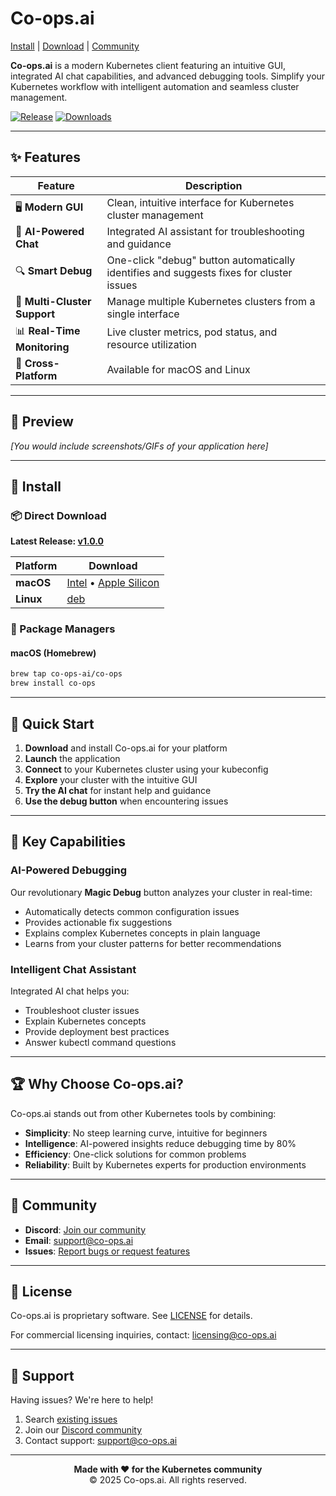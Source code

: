 # Co-ops.ai

[Install](#-install) | [Download](#-download) | [Community](#-community)

**Co-ops.ai** is a modern Kubernetes client featuring an intuitive GUI, integrated AI chat capabilities, and advanced debugging tools. Simplify your Kubernetes workflow with intelligent automation and seamless cluster management.

[![Release](https://img.shields.io/github/v/release/co-ops-ai/co-ops-ai?display_name=tag&sort=semver)](https://github.com/co-ops-ai/co-ops-ai/releases)
[![Downloads](https://img.shields.io/github/downloads/co-ops-ai/co-ops-ai/total)](https://github.com/co-ops-ai/co-ops-ai/releases)

---

## ✨ Features

| Feature | Description |
|---------|------------|
| 🖥️ **Modern GUI** | Clean, intuitive interface for Kubernetes cluster management |
| 🤖 **AI-Powered Chat** | Integrated AI assistant for troubleshooting and guidance |
| 🔍 **Smart Debug** | One-click "debug" button automatically identifies and suggests fixes for cluster issues |
| 🚀 **Multi-Cluster Support** | Manage multiple Kubernetes clusters from a single interface |
| 📊 **Real-Time Monitoring** | Live cluster metrics, pod status, and resource utilization |
| 📱 **Cross-Platform** | Available for macOS and Linux |

---

## 🎥 Preview

*[You would include screenshots/GIFs of your application here]*

---

## 🚀 Install

### 📦 Direct Download

**Latest Release: [v1.0.0](https://github.com/co-ops-ai/co-ops-ai/releases/latest)**

| Platform | Download |
|----------|----------|
| **macOS** | [Intel](https://github.com/co-ops-ai/co-ops-ai/releases/latest/download/Co-OPS-1.0.0-x64.dmg) • [Apple Silicon](https://github.com/co-ops-ai/co-ops-ai/releases/latest/download/Co-OPS-1.0.0-arm64.dmg) |
| **Linux** | [deb](https://github.com/co-ops-ai/co-ops-ai/releases/latest/download/co-ops_1.0.0_amd64.deb) |

### 🍺 Package Managers

#### macOS (Homebrew)
```bash
brew tap co-ops-ai/co-ops
brew install co-ops
```

---

## 🎯 Quick Start

1. **Download** and install Co-ops.ai for your platform
2. **Launch** the application
3. **Connect** to your Kubernetes cluster using your kubeconfig
4. **Explore** your cluster with the intuitive GUI
5. **Try the AI chat** for instant help and guidance
6. **Use the debug button** when encountering issues

---

## 🔧 Key Capabilities

### AI-Powered Debugging
Our revolutionary **Magic Debug** button analyzes your cluster in real-time:
- Automatically detects common configuration issues
- Provides actionable fix suggestions
- Explains complex Kubernetes concepts in plain language
- Learns from your cluster patterns for better recommendations

### Intelligent Chat Assistant
Integrated AI chat helps you:
- Troubleshoot cluster issues
- Explain Kubernetes concepts
- Provide deployment best practices
- Answer kubectl command questions
---

## 🏆 Why Choose Co-ops.ai?

Co-ops.ai stands out from other Kubernetes tools by combining:
- **Simplicity**: No steep learning curve, intuitive for beginners
- **Intelligence**: AI-powered insights reduce debugging time by 80%
- **Efficiency**: One-click solutions for common problems
- **Reliability**: Built by Kubernetes experts for production environments

---

## 💬 Community

- **Discord**: [Join our community](https://discord.com/invite/jwuEtQczdK)
- **Email**: support@co-ops.ai
- **Issues**: [Report bugs or request features](https://github.com/co-ops-ai/co-ops-ai/issues)

---

## 📄 License

Co-ops.ai is proprietary software. See [LICENSE](LICENSE) for details.

For commercial licensing inquiries, contact: licensing@co-ops.ai

---

## 🚨 Support

Having issues? We're here to help!

1. Search [existing issues](https://github.com/co-ops-ai/co-ops-ai/issues)
2. Join our [Discord community](https://discord.com/invite/jwuEtQczdK)
3. Contact support: support@co-ops.ai

---

<p align="center">
  <strong>Made with ❤️ for the Kubernetes community</strong><br>
  © 2025 Co-ops.ai. All rights reserved.
</p>